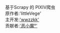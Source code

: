基于Scrapy 的 PIXIV爬虫<br>
原作者:'littleVege'<br>
主开发:['wwzzkk'](https://github.com/wwzzkk)<br>
贡献者:['恶小魔°'](https://github.com/CWHer)<br>
